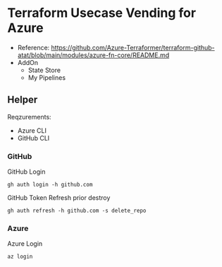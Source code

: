 # Terraform Usecase Vending for Azure

- Reference: <https://github.com/Azure-Terraformer/terraform-github-atat/blob/main/modules/azure-fn-core/README.md>
- AddOn
  - State Store
  - My Pipelines

## Helper

Reqzurements:

- Azure CLI
- GitHub CLI

### GitHub

GitHub Login

```
gh auth login -h github.com 
```

GitHub Token Refresh prior destroy

```
gh auth refresh -h github.com -s delete_repo
```

### Azure

Azure Login

```
az login
```